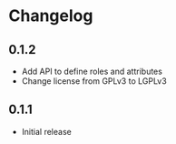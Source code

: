 Changelog
=========

0.1.2
-----

* Add API to define roles and attributes
* Change license from GPLv3 to LGPLv3

0.1.1
-----

* Initial release
